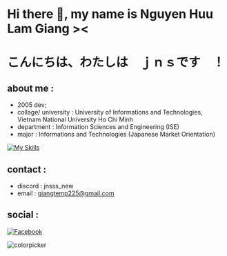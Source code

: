 # Hi there 👋, my name is Nguyen Huu Lam Giang ><
# こんにちは、わたしは　ｊｎｓです　！
## about me :
- 2005 dev;
- collage/ university : University of Informations and Technologies, Vietnam National University Ho Chi Minh
- department : Information Sciences and Engineering (ISE)
- major : Informations and Technologies (Japanese Market Orientation)

[![My Skills](https://skillicons.dev/icons?i=py,java,kotlin,linux,cs,cpp,powershell)](https://skillicons.dev)

## contact :
- discord : jnsss_new
- email : giangtemp225@gmail.com

## social :
[![Facebook](https://img.shields.io/badge/Facebook-%231877F2.svg?logo=Facebook&logoColor=white)](https://facebook.com/llcdjns)


![colorpicker](https://media.tenor.com/thvZXbONJO4AAAAC/amelia-watson.gif 'Amelia Waston 4life')
<!-- **sillygiang2f5/sillygiang2f5** is a ✨ _special_ ✨ repository because its `README.md` (this file) appears on your GitHub profile. -->

<!-- Here are some ideas to get you started: -->
